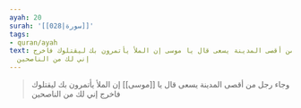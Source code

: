 ```yaml
---
ayah: 20
surah: '[[028|سورة]]'
tags:
- quran/ayah
text: وجاء رجل من أقصى المدينة يسعى قال يا موسى إن الملأ يأتمرون بك ليقتلوك فاخرج
  إني لك من الناصحين
---
```

> وجاء رجل من أقصى المدينة يسعى قال يا [[موسى]] إن الملأ يأتمرون بك ليقتلوك فاخرج إني لك من الناصحين
